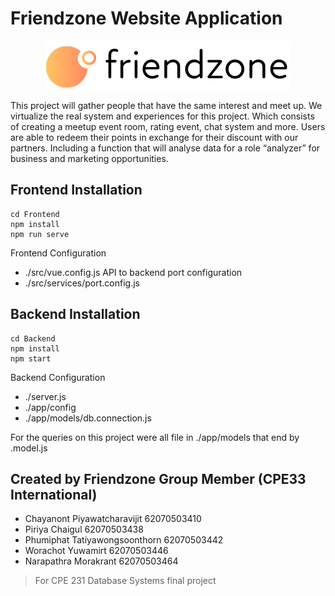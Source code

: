 # Friendzone Website Application

<p align="center">
  <img src="Frontend/src/assets/longlogo.png"/>
</p>

  This project will gather people that have the same interest and meet up. We virtualize the real system and experiences for this project. Which consists of creating a meetup event room, rating event, chat system and more. Users are able to redeem their points in exchange for their discount with our partners. Including a function that will analyse data for a role “analyzer” for business and marketing opportunities. 

## Frontend Installation

```
cd Frontend
npm install 
npm run serve
```

Frontend Configuration 

- ./src/vue.config.js
API to backend port configuration
- ./src/services/port.config.js


## Backend Installation

```
cd Backend
npm install 
npm start
```

Backend Configuration 
- ./server.js
- ./app/config
- ./app/models/db.connection.js

For the queries on this project were all file in ./app/models
that end by .model.js

## Created by Friendzone Group Member (CPE33 International)
- Chayanont         Piyawatcharavijit        62070503410
- Piriya            Chaigul                  62070503438
- Phumiphat         Tatiyawongsoonthorn      62070503442
- Worachot          Yuwamirt                 62070503446
- Narapathra        Morakrant                62070503464

> For CPE 231 Database Systems final project
